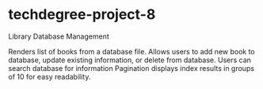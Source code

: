 # techdegree-project-8
 Library Database Management

Renders list of books from a database file.
Allows users to add new book to database, update existing information, or delete from database.
Users can search database for information
Pagination displays index results in groups of 10 for easy readability.
